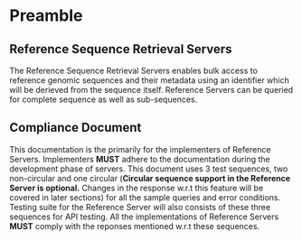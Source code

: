 # Preamble

## Reference Sequence Retrieval Servers
The Reference Sequence Retrieval Servers enables bulk access to reference genomic sequences and their metadata using an identifier which will be derieved from the sequence itself. Reference Servers can be queried for complete sequence as well as sub-sequences.

## Compliance Document
This documentation is the primarily for the implementers of Reference Servers. Implementers **MUST** adhere to the documentation during the development phase of servers. This document uses 3 test sequences, two non-circular and one circular (**Circular sequence support in the Reference Server is optional.** Changes in the response w.r.t this feature will be covered in later sections) for all the sample queries and error conditions. Testing suite for the Reference Server will also consists of these three sequences for API testing. All the implementations of Reference Servers **MUST** comply with the reponses mentioned w.r.t these sequences.
